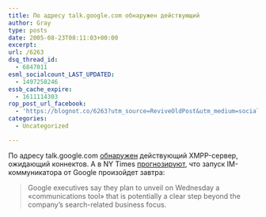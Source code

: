 ```yaml
---
title: По адресу talk.google.com обнаружен действующий
author: Gray
type: posts
date: 2005-08-23T08:11:03+00:00
excerpt:
url: /6263
dsq_thread_id:
  - 6847011
esml_socialcount_LAST_UPDATED:
  - 1497258246
essb_cache_expire:
  - 1611114303
rop_post_url_facebook:
  - 'https://blognot.co/6263?utm_source=ReviveOldPost&utm_medium=social&utm_campaign=ReviveOldPost'
categories:
  - Uncategorized

---
```








По адресу talk.google.com [обнаружен][1] действующий XMPP-сервер, ожидающий коннектов. А в NY Times [прогнозируют][2], что запуск IM-коммуникатора от Google произойдет завтра:

> Google executives say they plan to unveil on Wednesday a &#171;communications tool&#187; that is potentially a clear step beyond the company&#8217;s search-related business focus.

 [1]: http://www.neowin.net/comments.php?id=30063&category=main
 [2]: http://www.nytimes.com/2005/08/22/technology/22google.html?ex=1282363200&en=56c24d008a489caf&ei=5090&partner=rssuserland&emc=rss